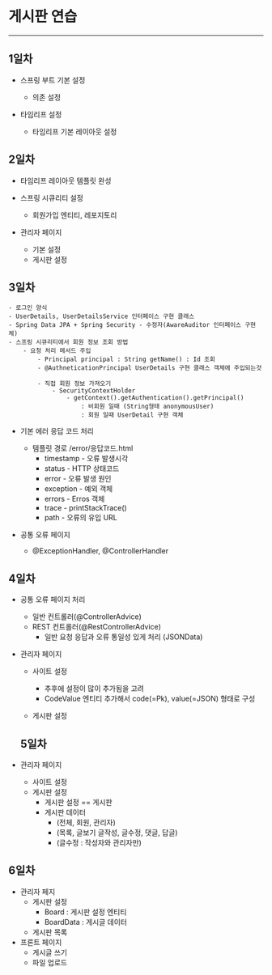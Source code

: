 # 게시판 연습
*** 
## 1일차
* 스프링 부트 기본 설정
  - 의존 설정

* 타임리프 설정
  - 타임리프 기본 레이아웃 설정
  
## 2일차
* 타임리프 레이아웃 템플릿 완성
* 스프링 시큐리티 설정
    - 회원가입 엔티티, 레포지토리

* 관리자 페이지
    - 기본 설정
    - 게시판 설정

## 3일차
    - 로그인 양식
    - UserDetails, UserDetailsService 인터페이스 구현 클래스
    - Spring Data JPA + Spring Security - 수정자(AwareAuditor 인터페이스 구현체)
    - 스프링 시큐리티에서 회원 정보 조회 방법
        - 요청 처리 메서드 주입
            - Principal principal : String getName() : Id 조회
            - @AuthneticationPrincipal UserDetails 구현 클래스 객체에 주입되는것
            
            - 직접 회원 정보 가져오기
                - SecurityContextHolder
                    - getContext().getAuthentication().getPrincipal()
                        : 비회원 일때 (String형태 anonymousUser)
                        : 회원 일때 UserDetail 구현 객체
    
* 기본 에러 응답 코드 처리
    - 템플릿 경로 /error/응답코드.html
        - timestamp - 오류 발생시각
        - status - HTTP 상태코드
        - error - 오류 발생 원인
        - exception - 예외 객체
        - errors - Erros 객체
        - trace - printStackTrace()
        - path - 오류의 유입 URL

* 공통 오류 페이지
    - @ExceptionHandler, @ControllerHandler

 ## 4일차
* 공통 오류 페이지 처리
    - 일반 컨트롤러(@ControllerAdvice)
    - REST 컨트롤러(@RestControllerAdvice)
        - 일반 요청 응답과 오류 통일성 있게 처리 (JSONData)

* 관리자 페이지
    - 사이트 설정
        - 추후에 설정이 많이 추가됨을 고려
        - CodeValue 엔티티 추가해서 code(=Pk), value(=JSON) 형태로 구성
        
    - 게시판 설정

  ## 5일차
* 관리자 페이지
    - 사이트 설정
    - 게시판 설정
        - 게시판 설정 == 게시판
        - 게시판 데이터
            - (전체, 회원, 관리자)
            - (목록, 글보기 글작성, 글수정, 댓글, 답글)
            - (글수정 : 작성자와 관리자만)

## 6일차
* 관리자 페지
    - 게시판 설정
        - Board : 게시판 설정 엔티티
        - BoardData : 게시글 데이터
    - 게시판 목록
* 프론트 페이지
    - 게시글 쓰기
    - 파일 업로드